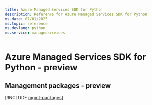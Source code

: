 ```yaml
---
title: Azure Managed Services SDK for Python
description: Reference for Azure Managed Services SDK for Python
ms.date: 07/01/2025
ms.topic: reference
ms.devlang: python
ms.service: managedservices
---
```

# Azure Managed Services SDK for Python - preview

## Management packages - preview
[!INCLUDE [mgmt-packages](managed-services-mgmt-index.md)]